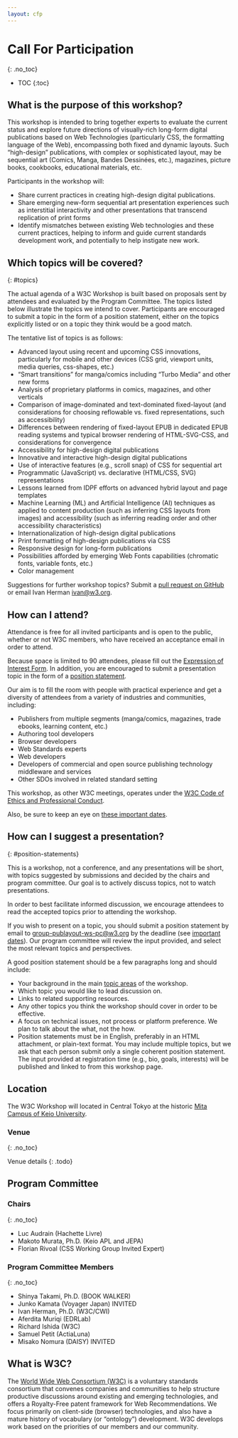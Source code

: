 ```yaml
---
layout: cfp
---
```


# Call For Participation
{: .no_toc}

* TOC
{:toc}

## What is the purpose of this workshop?

This workshop is intended to bring together experts to evaluate the current status and explore future directions of visually-rich long-form digital publications based on Web Technologies (particularly CSS, the formatting language of the Web), encompassing both fixed and dynamic layouts.  Such “high-design” publications, with complex or sophisticated layout, may be sequential art (Comics, Manga, Bandes Dessinées, etc.), magazines, picture books, cookbooks, educational materials, etc.

Participants in the workshop will:
* Share current practices in creating high-design digital publications.
* Share emerging new-form sequential art presentation experiences such as interstitial interactivity and other presentations that transcend replication of print forms
* Identify mismatches between existing Web technologies and these current practices, helping to inform and guide current standards development work, and potentially to help instigate new work.


## Which topics will be covered?
{: #topics}

The actual agenda of a W3C Workshop is built based on proposals sent by attendees and evaluated by the Program Committee. The topics listed below illustrate the topics we intend to cover. Participants are encouraged to submit a topic in the form of a position statement, either on the topics explicitly listed or on a topic they think would be a good match.

The tentative list of topics is as follows:

* Advanced layout using recent and upcoming CSS innovations, particularly for mobile and other devices (CSS grid, viewport units, media queries, css-shapes, etc.)
* “Smart transitions” for manga/comics including “Turbo Media” and other new forms
* Analysis of proprietary platforms in comics, magazines, and other verticals
* Comparison of image-dominated and text-dominated fixed-layout (and considerations for choosing reflowable vs. fixed representations, such as accessibility)
* Differences between rendering of fixed-layout EPUB in dedicated EPUB reading systems and typical browser rendering of HTML-SVG-CSS, and considerations for convergence
* Accessibility for high-design digital publications
* Innovative and interactive high-design digital publications
* Use of interactive features (e.g., scroll snap) of CSS for sequential art
* Programmatic (JavaScript) vs. declarative (HTML/CSS, SVG) representations
* Lessons learned from  IDPF efforts on advanced hybrid layout and page templates
* Machine Learning (ML) and Artificial Intelligence (AI) techniques as applied to content production (such as inferring CSS layouts from images) and accessibility (such as inferring reading order and other accessibility characteristics)
* Internationalization of high-design digital publications
* Print formatting of high-design publications via CSS
* Responsive design for long-form publications
* Possibilities afforded by emerging Web Fonts capabilities (chromatic fonts, variable fonts, etc.)
* Color management

Suggestions for further workshop topics? Submit a [pull request on GitHub](https://github.com/w3c/tokyo18-workshop) or email Ivan Herman <ivan@w3.org>.

## How can I attend?

Attendance is free for all invited participants and is open to the public, whether or not W3C members, who have received an acceptance email in order to attend.

Because space is limited to 90 attendees, please fill out the [Expression of Interest Form](https://www.w3.org/2002/09/wbs/1/2018publayoutws/).  In addition, you are encouraged to submit a presentation topic in the form of a [position statement](#position-statements).

Our aim is to fill the room with people with practical experience and get a diversity of attendees from a variety of industries and communities, including:

* Publishers from multiple segments (manga/comics, magazines, trade ebooks, learning content, etc.)
* Authoring tool developers
* Browser developers
* Web Standards experts
* Web developers
* Developers of commercial and open source publishing technology middleware and services
* Other SDOs involved in related standard setting

This workshop, as other W3C meetings, operates under the [W3C Code of Ethics and Professional Conduct](https://www.w3.org/Consortium/cepc/).

Also, be sure to keep an eye on [these important dates](#dates).

## How can I suggest a presentation?
{: #position-statements}

This is a workshop, not a conference, and any presentations will be short, with topics suggested by submissions and decided by the chairs and program committee. Our goal is to actively discuss topics, not to watch presentations.

In order to best facilitate informed discussion, we encourage attendees to read the accepted topics prior to attending the workshop.

If you wish to present on a topic, you should submit a position statement by email to [group-publayout-ws-pc@w3.org](mailto:group-publayout-ws-pc@w3.org) by the deadline (see [important dates](#dates)). Our program committee will review the input provided, and select the most relevant topics and perspectives.

A good position statement should be a few paragraphs long and should include:

* Your background in the main [topic areas](#topics) of the workshop.
* Which topic you would like to lead discussion on.
* Links to related supporting resources.
* Any other topics you think the workshop should cover in order to be effective.
* A focus on technical issues, not process or platform preference. We plan to talk about the what, not the how.
* Position statements must be in English, preferably in an HTML attachment, or plain-text format. You may include multiple topics, but we ask that each person submit only a single coherent position statement. The input provided at registration time (e.g., bio, goals, interests) will be published and linked to from this workshop page.

## Location

The W3C Workshop will located in Central Tokyo at the historic [Mita Campus of Keio University](https://www.keio.ac.jp/en/maps/mita.html).

### Venue
{: .no_toc}

Venue details
{: .todo}

## Program Committee

### Chairs
{: .no_toc}

* Luc Audrain (Hachette Livre)
* Makoto Murata, Ph.D. (Keio APL and JEPA)
* Florian Rivoal (CSS Working Group Invited Expert)

### Program Committee Members
{: .no_toc}

* Shinya Takami, Ph.D. (BOOK WALKER)
* Junko Kamata (Voyager Japan) INVITED
* Ivan Herman, Ph.D.  (W3C/CWI)
* Aferdita Muriqi (EDRLab)
* Richard Ishida (W3C)
* Samuel Petit (ActiaLuna)
* Misako Nomura (DAISY) INVITED

## What is W3C?

The [World Wide Web Consortium (W3C)](https://www.w3.org) is a voluntary standards consortium that convenes companies and communities to help structure productive discussions around existing and emerging technologies, and offers a Royalty-Free patent framework for Web Recommendations. We focus primarily on client-side (browser) technologies, and also have a mature history of vocabulary (or “ontology”) development. W3C develops work based on the priorities of our members and our community.

